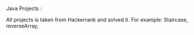 Java Projects :

All projects is taken from Hackerrank and solved it.
For example:
Staircase, reverseArray,
